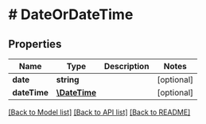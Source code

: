 # # DateOrDateTime

## Properties

Name | Type | Description | Notes
------------ | ------------- | ------------- | -------------
**date** | **string** |  | [optional] 
**dateTime** | [**\DateTime**](\DateTime.md) |  | [optional] 

[[Back to Model list]](../../README.md#documentation-for-models) [[Back to API list]](../../README.md#documentation-for-api-endpoints) [[Back to README]](../../README.md)



